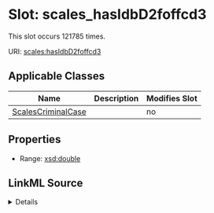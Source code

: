 

# Slot: scales_hasIdbD2foffcd3




This slot occurs 121785 times.


URI: [scales:hasIdbD2foffcd3](http://schemas.scales-okn.org/rdf/scales#hasIdbD2foffcd3)



<!-- no inheritance hierarchy -->





## Applicable Classes

| Name | Description | Modifies Slot |
| --- | --- | --- |
| [ScalesCriminalCase](../classes/ScalesCriminalCase.md) |  |  no  |







## Properties

* Range: [xsd:double](http://www.w3.org/2001/XMLSchema#double)







## LinkML Source

<details>

```yaml
name: scales_hasIdbD2foffcd3
from_schema: okns:scales-kg
rank: 1000
slot_uri: scales:hasIdbD2foffcd3
alias: scales_hasIdbD2foffcd3
domain_of:
- scales_CriminalCase
range: double

```
</details>